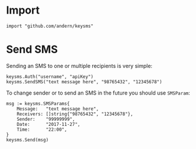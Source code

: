# Import

`import "github.com/andern/keysms"`

# Send SMS

Sending an SMS to one or multiple recipients is very simple:

```golang
keysms.Auth("username", "apiKey")
keysms.SendSMS("text message here", "98765432", "12345678")
```

To change sender or to send an SMS in the future you should use `SMSParam`:

```golang
msg := keysms.SMSParams{
    Message:   "text message here",
    Receivers: []string{"98765432", "12345678"},
    Sender:    "99999999",
    Date:      "2017-11-27",
    Time:      "22:00",
}
keysms.Send(msg)
```
